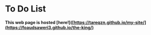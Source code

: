 # To Do List
#### This web page is hosted [here!]([https://tareqzn.github.io/my-site/](https://foaudsaweri3.github.io/the-king/)
